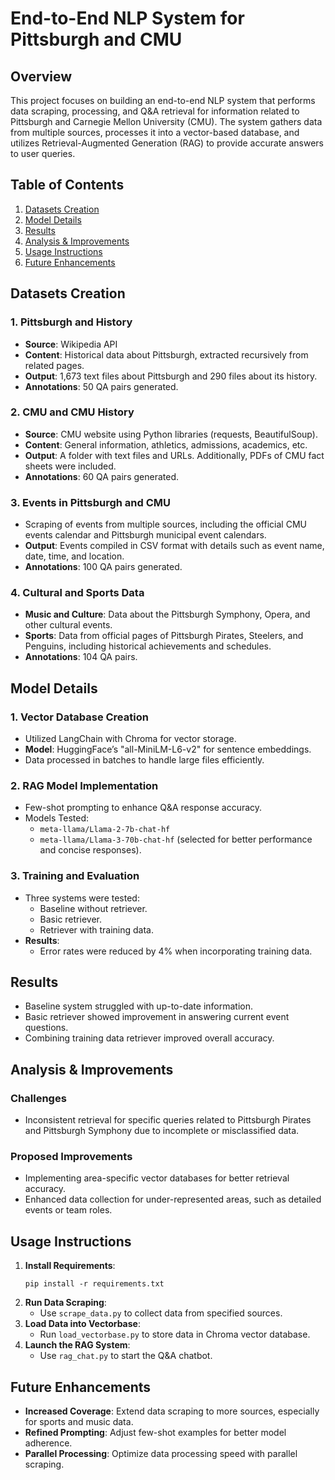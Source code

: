 
# End-to-End NLP System for Pittsburgh and CMU

## Overview

This project focuses on building an end-to-end NLP system that performs data scraping, processing, and Q&A retrieval for information related to Pittsburgh and Carnegie Mellon University (CMU). The system gathers data from multiple sources, processes it into a vector-based database, and utilizes Retrieval-Augmented Generation (RAG) to provide accurate answers to user queries.

## Table of Contents

1. [Datasets Creation](#datasets-creation)
2. [Model Details](#model-details)
3. [Results](#results)
4. [Analysis & Improvements](#analysis--improvements)
5. [Usage Instructions](#usage-instructions)
6. [Future Enhancements](#future-enhancements)

## Datasets Creation

### 1. Pittsburgh and History
- **Source**: Wikipedia API
- **Content**: Historical data about Pittsburgh, extracted recursively from related pages. 
- **Output**: 1,673 text files about Pittsburgh and 290 files about its history.
- **Annotations**: 50 QA pairs generated.

### 2. CMU and CMU History
- **Source**: CMU website using Python libraries (requests, BeautifulSoup).
- **Content**: General information, athletics, admissions, academics, etc.
- **Output**: A folder with text files and URLs. Additionally, PDFs of CMU fact sheets were included.
- **Annotations**: 60 QA pairs generated.

### 3. Events in Pittsburgh and CMU
- Scraping of events from multiple sources, including the official CMU events calendar and Pittsburgh municipal event calendars.
- **Output**: Events compiled in CSV format with details such as event name, date, time, and location.
- **Annotations**: 100 QA pairs generated.

### 4. Cultural and Sports Data
- **Music and Culture**: Data about the Pittsburgh Symphony, Opera, and other cultural events.
- **Sports**: Data from official pages of Pittsburgh Pirates, Steelers, and Penguins, including historical achievements and schedules.
- **Annotations**: 104 QA pairs.

## Model Details

### 1. Vector Database Creation
- Utilized LangChain with Chroma for vector storage.
- **Model**: HuggingFace’s "all-MiniLM-L6-v2" for sentence embeddings.
- Data processed in batches to handle large files efficiently.

### 2. RAG Model Implementation
- Few-shot prompting to enhance Q&A response accuracy.
- Models Tested:
  - `meta-llama/Llama-2-7b-chat-hf`
  - `meta-llama/Llama-3-70b-chat-hf` (selected for better performance and concise responses).

### 3. Training and Evaluation
- Three systems were tested:
  - Baseline without retriever.
  - Basic retriever.
  - Retriever with training data.
- **Results**:
  - Error rates were reduced by 4% when incorporating training data.

## Results

- Baseline system struggled with up-to-date information.
- Basic retriever showed improvement in answering current event questions.
- Combining training data retriever improved overall accuracy.

## Analysis & Improvements

### Challenges
- Inconsistent retrieval for specific queries related to Pittsburgh Pirates and Pittsburgh Symphony due to incomplete or misclassified data.

### Proposed Improvements
- Implementing area-specific vector databases for better retrieval accuracy.
- Enhanced data collection for under-represented areas, such as detailed events or team roles.

## Usage Instructions

1. **Install Requirements**: 
   ```
   pip install -r requirements.txt
   ```
2. **Run Data Scraping**:
   - Use `scrape_data.py` to collect data from specified sources.
3. **Load Data into Vectorbase**:
   - Run `load_vectorbase.py` to store data in Chroma vector database.
4. **Launch the RAG System**:
   - Use `rag_chat.py` to start the Q&A chatbot.

## Future Enhancements

- **Increased Coverage**: Extend data scraping to more sources, especially for sports and music data.
- **Refined Prompting**: Adjust few-shot examples for better model adherence.
- **Parallel Processing**: Optimize data processing speed with parallel scraping.

